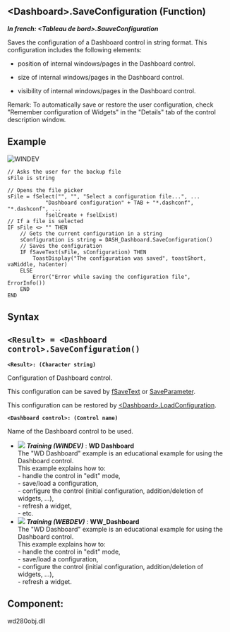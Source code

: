 


## &lt;Dashboard&gt;.SaveConfiguration (Function)

***In french: &lt;Tableau de bord&gt;.SauveConfiguration***



<a name="XUse"></a>
<a name="Use"></a>
<a name="description"></a>
Saves the configuration of a Dashboard control in string format. This configuration includes the following elements: 

- position of internal windows/pages in the Dashboard control.

- size of internal windows/pages in the Dashboard control.

- visibility of internal windows/pages in the Dashboard control.




Remark: To automatically save or restore the user configuration, check "Remember configuration of Widgets" in the "Details" tab of the control description window.




<a name="Example1"></a>
<a name="sample_code"></a>

## Example

![WINDEV](https://doc.pcsoft.fr/ext/images/us/WD.png) 
```wl
// Asks the user for the backup file
sFile is string

// Opens the file picker
sFile = fSelect("", "", "Select a configuration file...", ...
			"Dashboard configuration" + TAB + "*.dashconf", "*.dashconf", ...
			fselCreate + fselExist)
// If a file is selected
IF sFile <> "" THEN
	// Gets the current configuration in a string
	sConfiguration is string = DASH_Dashboard.SaveConfiguration()
	// Saves the configuration
	IF fSaveText(sFile, sConfiguration) THEN
		ToastDisplay("The configuration was saved", toastShort, vaMiddle, haCenter)
	ELSE
		Error("Error while saving the configuration file", ErrorInfo())
	END
END
```
<a name="Example2"></a>

<a name="XSYNTAX"></a>

## Syntax
<a name="SYNTAX1"></a>

`<Result> = <Dashboard control>.SaveConfiguration()`
---

**`<Result>: (Character string)`**

Configuration of Dashboard control. 

This configuration can be saved by [fSaveText](../WDLang1/3036046.md) or [SaveParameter](../WDLang1/3025046.md).

This configuration can be restored by [&lt;Dashboard&gt;.LoadConfiguration](../WDLang1/1000022506.md).

**`<Dashboard control>: (Control name)`**

Name of the Dashboard control to be used.




- ![](https://doc.pcsoft.fr/en-US/images/image.awp?langid=3&name=WDDashboard.gif) ***Training (WINDEV)*** : **WD Dashboard** <br>The "WD Dashboard" example is an educational example for using the Dashboard control.<br>This example explains how to:<br>- handle the control in "edit" mode,<br>- save/load a configuration,<br>- configure the control (initial configuration, addition/deletion of widgets, ...),<br>- refresh a widget,<br>- etc.
- ![](https://doc.pcsoft.fr/en-US/images/image.awp?langid=3&name=WW_Dashboard.gif) ***Training (WEBDEV)*** : **WW_Dashboard** <br>The "WD Dashboard" example is an educational example for using the Dashboard control.<br>This example explains how to:<br>- handle the control in "edit" mode, <br>- save/load a configuration, <br>- configure the control (initial configuration, addition/deletion of widgets, ...), <br>- refresh a widget.

<a name="XComponent"></a>

## Component:
wd280obj.dll
